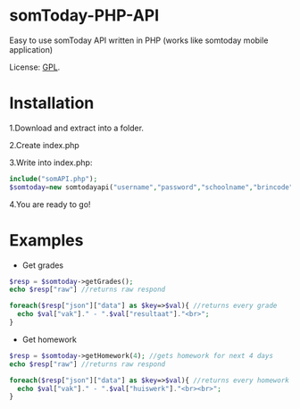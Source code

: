 # somToday-PHP-API
Easy to use somToday API written in PHP (works like somtoday mobile application)

License: [GPL](http://choosealicense.com/licenses/gpl-2.0/).

# Installation

1.Download and extract into a folder.

2.Create index.php

3.Write into index.php:
```php
include("somAPI.php");
$somtoday=new somtodayapi("username","password","schoolname","brincode");
```
4.You are ready to go!

# Examples

- Get grades
```php
$resp = $somtoday->getGrades();
echo $resp["raw"] //returns raw respond

foreach($resp["json"]["data"] as $key=>$val){ //returns every grade
  echo $val["vak"]." - ".$val["resultaat"]."<br>";
}
```

- Get homework
```php
$resp = $somtoday->getHomework(4); //gets homework for next 4 days
echo $resp["raw"] //returns raw respond

foreach($resp["json"]["data"] as $key=>$val){ //returns every homework
  echo $val["vak"]." - ".$val["huiswerk"]."<br><br>";
}
```
